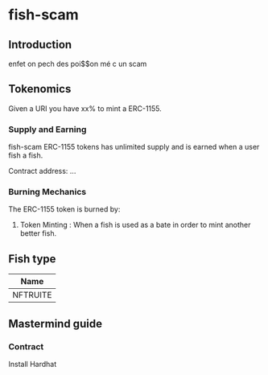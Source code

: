 # fish-scam

## Introduction

enfet on pech des poi$$on mé c un scam

## Tokenomics

Given a URI you have xx% to mint a ERC-1155.

### Supply and Earning

fish-scam ERC-1155 tokens has unlimited supply and is earned when a user fish a fish.

Contract address: ...

### Burning Mechanics

The ERC-1155 token is burned by:

1. Token Minting : When a fish is used as a bate in order to mint another better fish.

## Fish type

| Name     |
|----------|
| NFTRUITE |

## Mastermind guide

### Contract

Install Hardhat
